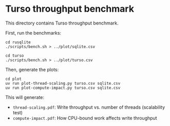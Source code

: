 # Turso throughput benchmark

This directory contains Turso throughput benchmark.

First, run the benchmarks:

```console
cd rusqlite
./scripts/bench.sh > ../plot/sqlite.csv

cd turso
./scripts/bench.sh > ../plot/turso.csv
```

Then, generate the plots:

```console
cd plot
uv run plot-thread-scaling.py turso.csv sqlite.csv
uv run plot-compute-impact.py turso.csv sqlite.csv
```

This will generate:
- `thread-scaling.pdf`: Write throughput vs. number of threads (scalability test)
- `compute-impact.pdf`: How CPU-bound work affects write throughput
